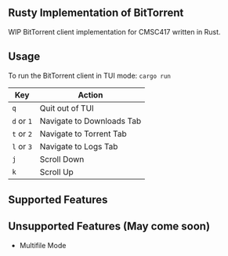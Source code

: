 ## Rusty Implementation of BitTorrent 
WIP BitTorrent client implementation for CMSC417 written in Rust. 
## Usage
To run the BitTorrent client in TUI mode: 
`cargo run`


| Key | Action |
| -------- | ------- |
| `q`  | Quit out of TUI |
| `d` or `1` | Navigate to Downloads Tab |
| `t` or `2` | Navigate to Torrent Tab |
| `l` or `3` | Navigate to Logs Tab |
| `j` | Scroll Down |
| `k` | Scroll Up |

## Supported Features

## Unsupported Features (May come soon)
- Multifile Mode


